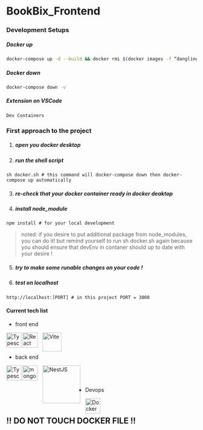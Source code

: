 # BookBix_Frontend 

### Development Setups

##### Docker up

```bash
docker-compose up -d --build && docker rmi $(docker images -f “dangling=true” -q)
```

##### Docker down

```bash
docker-compose down -v
```

##### Extension on VSCode 
```
Dev Containers
```

### First approach to the project
1. ##### open you docker desktop 
2. ##### run the shell script 
```
sh docker.sh # this command will docker-compose down then docker-compose up automatically
```
3. ##### re-check that your docker container ready in docker deaktop
4. ##### install node_module
```
npm install # for your local development 
```
> noted: if you desire to put additional package from node_modules, you can do it! but remind yourself to run sh docker.sh again because you should ensure that devEnv in contaner should up to date with your desire ! 

5. ##### try to make some runable changes on your code !
6. ##### test on localhost
```
http://localhost:[PORT] # in this project PORT = 3000
```

#### Current tech list

- front end
<img align="left" alt="Typescript" width="40px" src="https://cdn.cdnlogo.com/logos/t/96/typescript.svg"/> 
<img align="left" alt="React" width="40px" style="padding-right:10px;" src="https://cdn.cdnlogo.com/logos/r/63/react.svg" />
<img align="left" alt="Vite" width="50px" style="padding-right:10px;" src="https://user-images.githubusercontent.com/89622162/216382527-be11e41a-1ed5-4b52-9da5-d6fdf5c19d11.png" />
<br/>

#

- back end 
<img align="left" alt="Typescript" width="40px" src="https://cdn.cdnlogo.com/logos/t/96/typescript.svg"/> 
<img align="left" alt="mongoDB" width="40px" style="padding-right:10px;" src="https://cdn.jsdelivr.net/gh/devicons/devicon/icons/mongodb/mongodb-original-wordmark.svg" />         
<img align="left" alt="NestJS" width="100px" style="padding-right:10px;" src="https://www.vectorlogo.zone/logos/nestjs/nestjs-ar21.svg" />
<br/>

#

- Devops 
<img align="left" alt="Docker" width="40px" style="padding-right:10px;" src="https://cdn.jsdelivr.net/gh/devicons/devicon/icons/docker/docker-original.svg" />
<br/>


## !! DO NOT TOUCH DOCKER FILE !!
